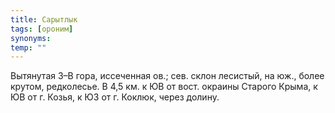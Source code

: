 ```yaml
---
title: Сарытлык
tags: [ороним]
synonyms:
temp: ""
---
```


Вытянутая З–В гора, иссеченная ов.; сев. склон лесистый, на юж., более крутом,
редколесье. В 4,5 км. к ЮВ от вост. окраины Старого Крыма, к ЮВ от г. Козья, к
ЮЗ от г. Коклюк, через долину.

